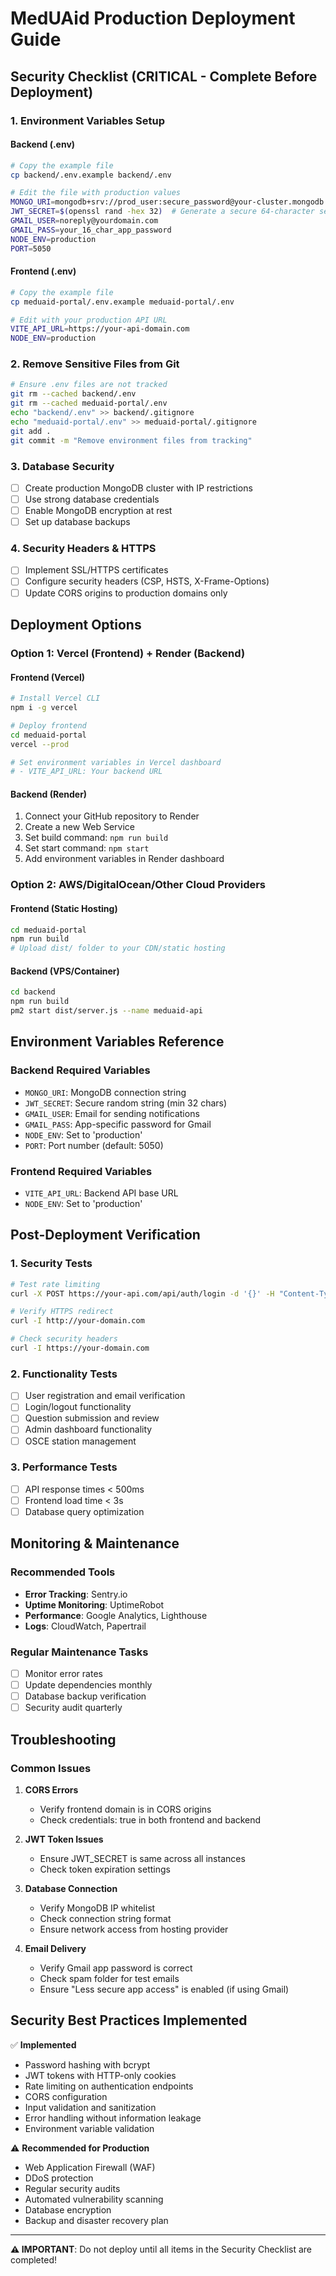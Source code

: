 # MedUAid Production Deployment Guide

## Security Checklist (CRITICAL - Complete Before Deployment)

### 1. Environment Variables Setup

#### Backend (.env)
```bash
# Copy the example file
cp backend/.env.example backend/.env

# Edit the file with production values
MONGO_URI=mongodb+srv://prod_user:secure_password@your-cluster.mongodb.net/meduaid_prod
JWT_SECRET=$(openssl rand -hex 32)  # Generate a secure 64-character secret
GMAIL_USER=noreply@yourdomain.com
GMAIL_PASS=your_16_char_app_password
NODE_ENV=production
PORT=5050
```

#### Frontend (.env)
```bash
# Copy the example file
cp meduaid-portal/.env.example meduaid-portal/.env

# Edit with your production API URL
VITE_API_URL=https://your-api-domain.com
NODE_ENV=production
```

### 2. Remove Sensitive Files from Git

```bash
# Ensure .env files are not tracked
git rm --cached backend/.env
git rm --cached meduaid-portal/.env
echo "backend/.env" >> backend/.gitignore
echo "meduaid-portal/.env" >> meduaid-portal/.gitignore
git add .
git commit -m "Remove environment files from tracking"
```

### 3. Database Security

- [ ] Create production MongoDB cluster with IP restrictions
- [ ] Use strong database credentials
- [ ] Enable MongoDB encryption at rest
- [ ] Set up database backups

### 4. Security Headers & HTTPS

- [ ] Implement SSL/HTTPS certificates
- [ ] Configure security headers (CSP, HSTS, X-Frame-Options)
- [ ] Update CORS origins to production domains only

## Deployment Options

### Option 1: Vercel (Frontend) + Render (Backend)

#### Frontend (Vercel)
```bash
# Install Vercel CLI
npm i -g vercel

# Deploy frontend
cd meduaid-portal
vercel --prod

# Set environment variables in Vercel dashboard
# - VITE_API_URL: Your backend URL
```

#### Backend (Render)
1. Connect your GitHub repository to Render
2. Create a new Web Service
3. Set build command: `npm run build`
4. Set start command: `npm start`
5. Add environment variables in Render dashboard

### Option 2: AWS/DigitalOcean/Other Cloud Providers

#### Frontend (Static Hosting)
```bash
cd meduaid-portal
npm run build
# Upload dist/ folder to your CDN/static hosting
```

#### Backend (VPS/Container)
```bash
cd backend
npm run build
pm2 start dist/server.js --name meduaid-api
```

## Environment Variables Reference

### Backend Required Variables
- `MONGO_URI`: MongoDB connection string
- `JWT_SECRET`: Secure random string (min 32 chars)
- `GMAIL_USER`: Email for sending notifications
- `GMAIL_PASS`: App-specific password for Gmail
- `NODE_ENV`: Set to 'production'
- `PORT`: Port number (default: 5050)

### Frontend Required Variables
- `VITE_API_URL`: Backend API base URL
- `NODE_ENV`: Set to 'production'

## Post-Deployment Verification

### 1. Security Tests
```bash
# Test rate limiting
curl -X POST https://your-api.com/api/auth/login -d '{}' -H "Content-Type: application/json"

# Verify HTTPS redirect
curl -I http://your-domain.com

# Check security headers
curl -I https://your-domain.com
```

### 2. Functionality Tests
- [ ] User registration and email verification
- [ ] Login/logout functionality
- [ ] Question submission and review
- [ ] Admin dashboard functionality
- [ ] OSCE station management

### 3. Performance Tests
- [ ] API response times < 500ms
- [ ] Frontend load time < 3s
- [ ] Database query optimization

## Monitoring & Maintenance

### Recommended Tools
- **Error Tracking**: Sentry.io
- **Uptime Monitoring**: UptimeRobot
- **Performance**: Google Analytics, Lighthouse
- **Logs**: CloudWatch, Papertrail

### Regular Maintenance Tasks
- [ ] Monitor error rates
- [ ] Update dependencies monthly
- [ ] Database backup verification
- [ ] Security audit quarterly

## Troubleshooting

### Common Issues

1. **CORS Errors**
   - Verify frontend domain is in CORS origins
   - Check credentials: true in both frontend and backend

2. **JWT Token Issues**
   - Ensure JWT_SECRET is same across all instances
   - Check token expiration settings

3. **Database Connection**
   - Verify MongoDB IP whitelist
   - Check connection string format
   - Ensure network access from hosting provider

4. **Email Delivery**
   - Verify Gmail app password is correct
   - Check spam folder for test emails
   - Ensure "Less secure app access" is enabled (if using Gmail)

## Security Best Practices Implemented

✅ **Implemented**
- Password hashing with bcrypt
- JWT tokens with HTTP-only cookies
- Rate limiting on authentication endpoints
- CORS configuration
- Input validation and sanitization
- Error handling without information leakage
- Environment variable validation

⚠️ **Recommended for Production**
- Web Application Firewall (WAF)
- DDoS protection
- Regular security audits
- Automated vulnerability scanning
- Database encryption
- Backup and disaster recovery plan

---

**⚠️ IMPORTANT**: Do not deploy until all items in the Security Checklist are completed!